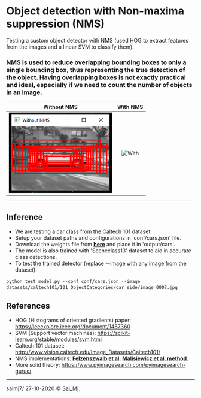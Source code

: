# Object detection with Non-maxima suppression (NMS)

Testing a custom object detector with NMS (used HOG to extract features from the images and a linear SVM to classify them).

### NMS is used to reduce overlapping bounding boxes to only a single bounding box, thus representing the true detection of the object. Having overlapping boxes is not exactly practical and ideal, especially if we need to count the number of objects in an image.

Without NMS         |  With NMS
:-------------------------:|:-------------------------:
![Without](mylib/utils/without.png?raw=true "Without")  |  ![With](mylib/misc/with.png?raw=true "With")

---

## Inference

- We are testing a car class from the Caltech 101 dataset.
- Setup your dataset paths and configurations in 'conf/cars.json' file.
- Download the weights file from [**here**](https://drive.google.com/file/d/1bSJo8cU_gyzttScRskb5F45aeLu4LF3_/view?usp=sharing) and place it in 'output/cars'.
- The model is also trained with 'Sceneclass13' dataset to aid in accurate class detections.
- To test the trained detector (replace --image with any image from the dataset):

```
python test_model.py --conf conf/cars.json --image datasets/caltech101/101_ObjectCategories/car_side/image_0007.jpg
```


## References

- HOG (Histograms of oriented gradients) paper: https://ieeexplore.ieee.org/document/1467360
- SVM (Support vector machines): https://scikit-learn.org/stable/modules/svm.html
- Caltech 101 dataset: http://www.vision.caltech.edu/Image_Datasets/Caltech101/
- NMS implementations: [**Felzenszwalb et al**](https://github.com/rbgirshick/voc-dpm/blob/master/test/nms.m); [**Malisiewicz et al. method**](https://www.computervisionblog.com/2011/08/blazing-fast-nmsm-from-exemplar-svm.html).
- More solid theory: https://www.pyimagesearch.com/pyimagesearch-gurus/


---

saimj7/ 27-10-2020 © <a href="http://saimj7.github.io" target="_blank">Sai_Mj</a>.
